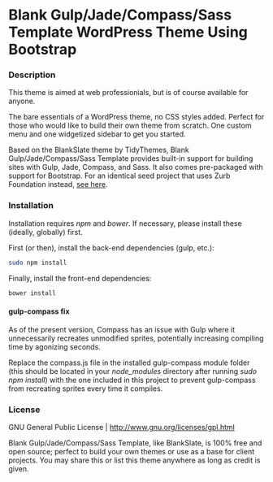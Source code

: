 # Blank Gulp/Jade/Compass/Sass Template WordPress Theme Using Bootstrap

### Description

This theme is aimed at web professionials, but is of course available for anyone.

The bare essentials of a WordPress theme, no CSS styles added. Perfect for those who would like to build their own theme from scratch. One custom menu and one widgetized sidebar to get you started.

Based on the BlankSlate theme by TidyThemes, Blank Gulp/Jade/Compass/Sass Template provides built-in support for building sites with Gulp, Jade, Compass, and Sass. It also comes pre-packaged with support for Bootstrap. For an identical seed project that uses Zurb Foundation instead, [see here](http://www.github.com/ajschlosser/wordpress-jade-template).

### Installation

Installation requires _npm_ and _bower_. If necessary, please install these (ideally, globally) first.

First (or then), install the back-end dependencies (gulp, etc.):

```bash
sudo npm install
```

Finally, install the front-end dependencies:

```bash
bower install
```

#### gulp-compass fix

As of the present version, Compass has an issue with Gulp where it unnecessarily recreates unmodified sprites, potentially increasing compiling time by agonizing seconds.

Replace the compass.js file in the installed gulp-compass module folder (this should be located in your _node_modules_ directory after running _sudo npm install_) with the one included in this project to prevent gulp-compass from recreating sprites every time it compiles.

### License

GNU General Public License  | http://www.gnu.org/licenses/gpl.html

Blank Gulp/Jade/Compass/Sass Template, like BlankSlate, is 100% free and open source;  perfect to build your own themes or use as a base for client projects. You may share this or list this theme anywhere as long as credit is given.
